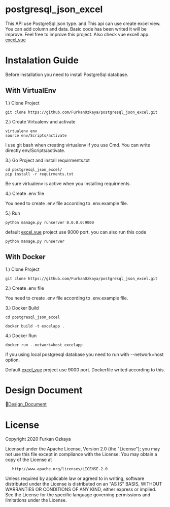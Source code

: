 # postgresql_json_excel

This API use PostgreSql json type. and This api can use create excel view. You can add column and data. Basic code has been writed it will be improve. Feel free to improve this project. Also check vue excell app. [excel_vue](https://github.com/FurkanOzkaya/excel_vue)

# Instalation Guide

Before installation you need to install PostgreSql database.

## With VirtualEnv

1.) Clone Project
```
git clone https://github.com/FurkanOzkaya/postgresql_json_excel.git
```
2.) Create Virtualenv and activate
```
virtualenv env
source env/Scripts/activate
```
I use git bash when creating virtualenv if you use Cmd. You can write directly env/Scripts/activate.

3.) Go Project and install requirments.txt
```
cd postgresql_json_excel/
pip install -r requirments.txt
```
Be sure virtualenv is active when you installing requirments.

4.) Create .env file

You need to create .env file according to .env.example file.

5.) Run
```
python manage.py runserver 0.0.0.0:9000
```
default [excel_vue](https://github.com/FurkanOzkaya/excel_vue) project use 9000 port.
you can also run this code
```
python manage.py runserver
```


## With Docker
1.) Clone Project
```
git clone https://github.com/FurkanOzkaya/postgresql_json_excel.git
```
2.) Create .env file

You need to create .env file according to .env.example file.

3.) Docker Build
```
cd postgresql_json_excel

docker build -t excelapp .
```

4.) Docker Run
```
docker run --network=host excelapp
```

if you using local postgresql database you need to run with --network=host option.

Default [excel_vue](https://github.com/FurkanOzkaya/excel_vue) project use 9000 port.
Dockerfile writed according to this.

# Design Document

:open_book:[Design_Document](design.md)


# License
   
   Copyright 2020 Furkan Ozkaya

   Licensed under the Apache License, Version 2.0 (the "License");
   you may not use this file except in compliance with the License.
   You may obtain a copy of the License at

       http://www.apache.org/licenses/LICENSE-2.0

   Unless required by applicable law or agreed to in writing, software
   distributed under the License is distributed on an "AS IS" BASIS,
   WITHOUT WARRANTIES OR CONDITIONS OF ANY KIND, either express or implied.
   See the License for the specific language governing permissions and
   limitations under the License.
